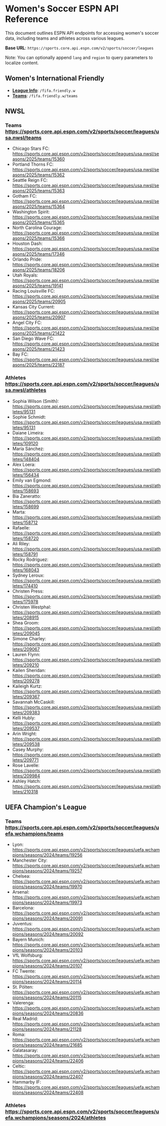 

# Women's Soccer ESPN API Reference

This document outlines ESPN API endpoints for accessing women's soccer data, including teams and athletes across various leagues.

**Base URL**: `https://sports.core.api.espn.com/v2/sports/soccer/leagues`

Note: You can optionally append `lang` and `region` to query parameters to localize content.

## Women's International Friendly 

- **[League Info](https://sports.core.api.espn.com/v2/sports/soccer/leagues/fifa.friendly.w)**: `/fifa.friendly.w`
- **[Teams](https://sports.core.api.espn.com/v2/sports/soccer/leagues/fifa.friendly.w/teams)**: `/fifa.friendly.w/teams` 

## NWSL 

### Teams https://sports.core.api.espn.com/v2/sports/soccer/leagues/usa.nwsl/teams
- Chicago Stars FC: https://sports.core.api.espn.com/v2/sports/soccer/leagues/usa.nwsl/seasons/2025/teams/15360
- Portland Thorns FC: https://sports.core.api.espn.com/v2/sports/soccer/leagues/usa.nwsl/seasons/2025/teams/15362
- Seattle Reign FC: https://sports.core.api.espn.com/v2/sports/soccer/leagues/usa.nwsl/seasons/2025/teams/15363
- Gotham FC: https://sports.core.api.espn.com/v2/sports/soccer/leagues/usa.nwsl/seasons/2025/teams/15364
- Washington Spirit: https://sports.core.api.espn.com/v2/sports/soccer/leagues/usa.nwsl/seasons/2025/teams/15365
- North Carolina Courage: https://sports.core.api.espn.com/v2/sports/soccer/leagues/usa.nwsl/seasons/2025/teams/15366
- Houston Dash: https://sports.core.api.espn.com/v2/sports/soccer/leagues/usa.nwsl/seasons/2025/teams/17346
- Orlando Pride: https://sports.core.api.espn.com/v2/sports/soccer/leagues/usa.nwsl/seasons/2025/teams/18206
- Utah Royals: https://sports.core.api.espn.com/v2/sports/soccer/leagues/usa.nwsl/seasons/2025/teams/19141
- Racing Louisville FC: https://sports.core.api.espn.com/v2/sports/soccer/leagues/usa.nwsl/seasons/2025/teams/20905
- Kansas City Current: https://sports.core.api.espn.com/v2/sports/soccer/leagues/usa.nwsl/seasons/2025/teams/20907
- Angel City FC: https://sports.core.api.espn.com/v2/sports/soccer/leagues/usa.nwsl/seasons/2025/teams/21422
- San Diego Wave FC: https://sports.core.api.espn.com/v2/sports/soccer/leagues/usa.nwsl/seasons/2025/teams/21423
- Bay FC: https://sports.core.api.espn.com/v2/sports/soccer/leagues/usa.nwsl/seasons/2025/teams/22187

### Athletes https://sports.core.api.espn.com/v2/sports/soccer/leagues/usa.nwsl/athletes
- Sophia Wilson (Smith): https://sports.core.api.espn.com/v2/sports/soccer/leagues/usa.nwsl/athletes/95131
- Sophie Schmidt: https://sports.core.api.espn.com/v2/sports/soccer/leagues/usa.nwsl/athletes/95131
- Daiane Limeira: https://sports.core.api.espn.com/v2/sports/soccer/leagues/usa.nwsl/athletes/109120
- María Sánchez: https://sports.core.api.espn.com/v2/sports/soccer/leagues/usa.nwsl/athletes/148404
- Alex Loera: https://sports.core.api.espn.com/v2/sports/soccer/leagues/usa.nwsl/athletes/156434
- Emily van Egmond: https://sports.core.api.espn.com/v2/sports/soccer/leagues/usa.nwsl/athletes/158693
- Bia Zaneratto: https://sports.core.api.espn.com/v2/sports/soccer/leagues/usa.nwsl/athletes/158699
- Marta: https://sports.core.api.espn.com/v2/sports/soccer/leagues/usa.nwsl/athletes/158712
- Rafaelle: https://sports.core.api.espn.com/v2/sports/soccer/leagues/usa.nwsl/athletes/158720
- Ali Riley: https://sports.core.api.espn.com/v2/sports/soccer/leagues/usa.nwsl/athletes/158791
- Rocky Rodríguez: https://sports.core.api.espn.com/v2/sports/soccer/leagues/usa.nwsl/athletes/168043
- Sydney Leroux: https://sports.core.api.espn.com/v2/sports/soccer/leagues/usa.nwsl/athletes/174410
- Christen Press: https://sports.core.api.espn.com/v2/sports/soccer/leagues/usa.nwsl/athletes/175978
- Christen Westphal: https://sports.core.api.espn.com/v2/sports/soccer/leagues/usa.nwsl/athletes/208915
- Shea Groom: https://sports.core.api.espn.com/v2/sports/soccer/leagues/usa.nwsl/athletes/209045
- Simone Charley: https://sports.core.api.espn.com/v2/sports/soccer/leagues/usa.nwsl/athletes/209067
- Lauren Flynn: https://sports.core.api.espn.com/v2/sports/soccer/leagues/usa.nwsl/athletes/209210
- Kailen Sheridan: https://sports.core.api.espn.com/v2/sports/soccer/leagues/usa.nwsl/athletes/209278
- Kaileigh Kurtz: https://sports.core.api.espn.com/v2/sports/soccer/leagues/usa.nwsl/athletes/209367
- Savannah McCaskill: https://sports.core.api.espn.com/v2/sports/soccer/leagues/usa.nwsl/athletes/209383
- Kelli Hubly: https://sports.core.api.espn.com/v2/sports/soccer/leagues/usa.nwsl/athletes/209537
- Arin Wright: https://sports.core.api.espn.com/v2/sports/soccer/leagues/usa.nwsl/athletes/209538
- Casey Murphy: https://sports.core.api.espn.com/v2/sports/soccer/leagues/usa.nwsl/athletes/209771
- Rose Lavelle: https://sports.core.api.espn.com/v2/sports/soccer/leagues/usa.nwsl/athletes/209984
- Ashley Hatch: https://sports.core.api.espn.com/v2/sports/soccer/leagues/usa.nwsl/athletes/210318


## UEFA Champion's League

### Teams https://sports.core.api.espn.com/v2/sports/soccer/leagues/uefa.wchampions/teams
- Lyon: https://sports.core.api.espn.com/v2/sports/soccer/leagues/uefa.wchampions/seasons/2024/teams/19256
- Manchester City: https://sports.core.api.espn.com/v2/sports/soccer/leagues/uefa.wchampions/seasons/2024/teams/19257
- Chelsea: https://sports.core.api.espn.com/v2/sports/soccer/leagues/uefa.wchampions/seasons/2024/teams/19970
- Arsenal: https://sports.core.api.espn.com/v2/sports/soccer/leagues/uefa.wchampions/seasons/2024/teams/19973
- Barcelona: https://sports.core.api.espn.com/v2/sports/soccer/leagues/uefa.wchampions/seasons/2024/teams/20091
- Juventus: https://sports.core.api.espn.com/v2/sports/soccer/leagues/uefa.wchampions/seasons/2024/teams/20092
- Bayern Munich: https://sports.core.api.espn.com/v2/sports/soccer/leagues/uefa.wchampions/seasons/2024/teams/20103
- VfL Wolfsburg: https://sports.core.api.espn.com/v2/sports/soccer/leagues/uefa.wchampions/seasons/2024/teams/20107
- FC Twente: https://sports.core.api.espn.com/v2/sports/soccer/leagues/uefa.wchampions/seasons/2024/teams/20114
- St. Pölten: https://sports.core.api.espn.com/v2/sports/soccer/leagues/uefa.wchampions/seasons/2024/teams/20115
- Valerenga: https://sports.core.api.espn.com/v2/sports/soccer/leagues/uefa.wchampions/seasons/2024/teams/20836
- Real Madrid: https://sports.core.api.espn.com/v2/sports/soccer/leagues/uefa.wchampions/seasons/2024/teams/21128
- Roma: https://sports.core.api.espn.com/v2/sports/soccer/leagues/uefa.wchampions/seasons/2024/teams/21685
- Galatasaray: https://sports.core.api.espn.com/v2/sports/soccer/leagues/uefa.wchampions/seasons/2024/teams/22406
- Celtic: https://sports.core.api.espn.com/v2/sports/soccer/leagues/uefa.wchampions/seasons/2024/teams/22407
- Hammarby IF: https://sports.core.api.espn.com/v2/sports/soccer/leagues/uefa.wchampions/seasons/2024/teams/22408

### Athletes https://sports.core.api.espn.com/v2/sports/soccer/leagues/uefa.wchampions/seasons/2024/athletes
